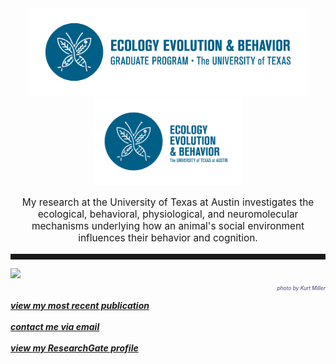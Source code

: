 <body>
		
<div class="container">
<div class="blurb">
<center><img src="/images/eeb1.jpg" height="140"></center>
<center><img src="/images/eeb2.jpg" height="140"></center>

<p style="text-align:center;font-size:110%">My research at the University of Texas at Austin investigates the ecological, behavioral, physiological, and neuromolecular mechanisms underlying how an animal's social environment influences their behavior and cognition. </p>
	
<hr style="height:9px;color:#84949B">

	
<img src="/images/Bigbend2.JPG">
<p style="text-align:right;font-size:60%"><i><font color="darkslateblue">photo by Kurt Miller</font></i><br></p>

<a href="https://www.sciencedirect.com/science/article/pii/S0018506X17302027#!"><i><b>view my most recent publication</b></i></a><br><br>
<a href="mailto:kwallace@utexas.edu"><i><b>contact me via email</b></i></a><br><br>
<a href="https://www.researchgate.net/profile/Kelly_Wallace2"><i><b>view my ResearchGate profile</b></i></a>


